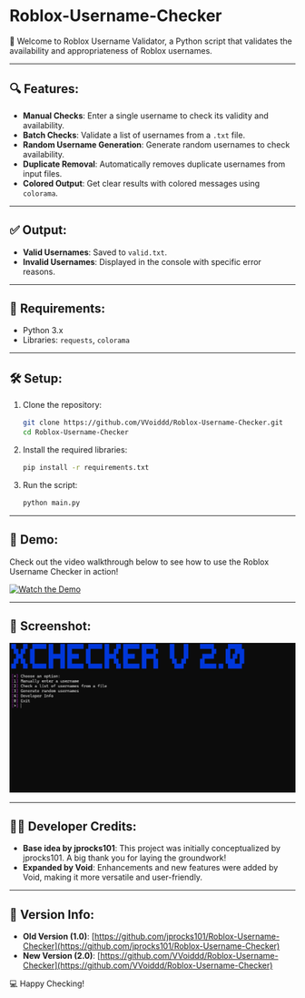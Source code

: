 # Roblox-Username-Checker

👋 Welcome to Roblox Username Validator, a Python script that validates the availability and appropriateness of Roblox usernames.

---

## 🔍 Features:
- **Manual Checks**: Enter a single username to check its validity and availability.
- **Batch Checks**: Validate a list of usernames from a `.txt` file.
- **Random Username Generation**: Generate random usernames to check availability.
- **Duplicate Removal**: Automatically removes duplicate usernames from input files.
- **Colored Output**: Get clear results with colored messages using `colorama`.

---

## ✅ Output:
- **Valid Usernames**: Saved to `valid.txt`.
- **Invalid Usernames**: Displayed in the console with specific error reasons.

---

## 🚀 Requirements:
- Python 3.x
- Libraries: `requests`, `colorama`

---

## 🛠 Setup:
1. Clone the repository:
   ```bash
   git clone https://github.com/VVoiddd/Roblox-Username-Checker.git
   cd Roblox-Username-Checker
   ```
2. Install the required libraries:
   ```bash
   pip install -r requirements.txt
   ```
3. Run the script:
   ```bash
   python main.py
   ```

---

## 🎥 Demo:
Check out the video walkthrough below to see how to use the Roblox Username Checker in action!

[![Watch the Demo](https://img.youtube.com/vi/xWfc6wkExKs/0.jpg)](https://youtu.be/xWfc6wkExKs)

---

## 📸 Screenshot:
![New Version Screenshot](release.png)

---

## 🧑‍💻 Developer Credits:
- **Base idea by jprocks101**: This project was initially conceptualized by jprocks101. A big thank you for laying the groundwork!
- **Expanded by Void**: Enhancements and new features were added by Void, making it more versatile and user-friendly.

---

## 🔗 Version Info:
- **Old Version (1.0)**: [https://github.com/jprocks101/Roblox-Username-Checker](https://github.com/jprocks101/Roblox-Username-Checker)
- **New Version (2.0)**: [https://github.com/VVoiddd/Roblox-Username-Checker](https://github.com/VVoiddd/Roblox-Username-Checker)

💻 Happy Checking!
```
